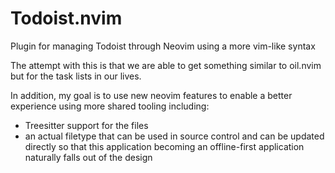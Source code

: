 # Todoist.nvim
Plugin for managing Todoist through Neovim using a more vim-like syntax

The attempt with this is that we are able to get something similar to oil.nvim but for the task lists in our lives.

In addition, my goal is to use new neovim features to enable a better experience using more shared tooling including:
- Treesitter support for the files
- an actual filetype that can be used in source control and can be updated directly so that this application becoming an offline-first application naturally falls out of the design
